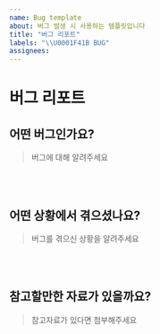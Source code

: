 ```yaml
---
name: Bug template
about: 버그 발생 시 사용하는 템플릿입니다
title: "버그 리포트"
labels: "\\U0001F41B BUG"
assignees:
---
```


# 버그 리포트

## 어떤 버그인가요?

> 버그에 대해 알려주세요

<br><br>

## 어떤 상황에서 겪으셨나요?

> 버그를 겪으신 상황을 알려주세요

<br><br>

## 참고할만한 자료가 있을까요?

> 참고자료가 있다면 첨부해주세요

<br><br>